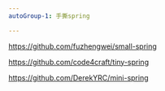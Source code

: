 ```yaml
---
autoGroup-1: 手撕spring

---
```




https://github.com/fuzhengwei/small-spring

https://github.com/code4craft/tiny-spring

https://github.com/DerekYRC/mini-spring

